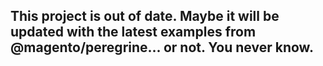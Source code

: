 ## This project is out of date. Maybe it will be updated with the latest examples from @magento/peregrine... or not. You never know.

